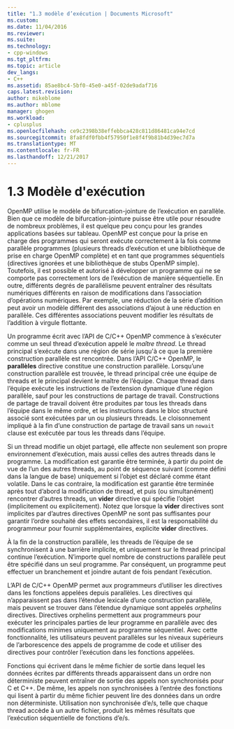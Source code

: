 ```yaml
---
title: "1.3 modèle d’exécution | Documents Microsoft"
ms.custom: 
ms.date: 11/04/2016
ms.reviewer: 
ms.suite: 
ms.technology:
- cpp-windows
ms.tgt_pltfrm: 
ms.topic: article
dev_langs:
- C++
ms.assetid: 85ae8bc4-5bf0-45e0-a45f-02de9adaf716
caps.latest.revision: 
author: mikeblome
ms.author: mblome
manager: ghogen
ms.workload:
- cplusplus
ms.openlocfilehash: ce9c2398b38effebbca428c811d86481ca94e7cd
ms.sourcegitcommit: 8fa8fdf0fbb4f57950f1e8f4f9b81b4d39ec7d7a
ms.translationtype: MT
ms.contentlocale: fr-FR
ms.lasthandoff: 12/21/2017
---
```

# <a name="13-execution-model"></a>1.3 Modèle d'exécution
OpenMP utilise le modèle de bifurcation-jointure de l’exécution en parallèle. Bien que ce modèle de bifurcation-jointure puisse être utile pour résoudre de nombreux problèmes, il est quelque peu conçu pour les grandes applications basées sur tableau. OpenMP est conçue pour la prise en charge des programmes qui seront exécute correctement à la fois comme parallèle programmes (plusieurs threads d’exécution et une bibliothèque de prise en charge OpenMP complète) et en tant que programmes séquentiels (directives ignorées et une bibliothèque de stubs OpenMP simple). Toutefois, il est possible et autorisé à développer un programme qui ne se comporte pas correctement lors de l’exécution de manière séquentielle. En outre, différents degrés de parallélisme peuvent entraîner des résultats numériques différents en raison de modifications dans l’association d’opérations numériques. Par exemple, une réduction de la série d’addition peut avoir un modèle différent des associations d’ajout à une réduction en parallèle. Ces différentes associations peuvent modifier les résultats de l’addition à virgule flottante.  
  
 Un programme écrit avec l’API de C/C++ OpenMP commence à s’exécuter comme un seul thread d’exécution appelé le *maître thread*. Le thread principal s’exécute dans une région de série jusqu'à ce que la première construction parallèle est rencontrée. Dans l’API C/C++ OpenMP, le **parallèles** directive constitue une construction parallèle. Lorsqu’une construction parallèle est trouvée, le thread principal crée une équipe de threads et le principal devient le maître de l’équipe. Chaque thread dans l’équipe exécute les instructions de l’extension dynamique d’une région parallèle, sauf pour les constructions de partage de travail. Constructions de partage de travail doivent être produites par tous les threads dans l’équipe dans le même ordre, et les instructions dans le bloc structuré associé sont exécutées par un ou plusieurs threads. Le cloisonnement impliqué à la fin d’une construction de partage de travail sans un `nowait` clause est exécutée par tous les threads dans l’équipe.  
  
 Si un thread modifie un objet partagé, elle affecte non seulement son propre environnement d’exécution, mais aussi celles des autres threads dans le programme. La modification est garantie être terminée, à partir du point de vue de l’un des autres threads, au point de séquence suivant (comme défini dans la langue de base) uniquement si l’objet est déclaré comme étant volatile. Dans le cas contraire, la modification est garantie être terminée après tout d’abord la modification de thread, et puis (ou simultanément) rencontrer d’autres threads, un **vider** directive qui spécifie l’objet (implicitement ou explicitement). Notez que lorsque la **vider** directives sont implicites par d’autres directives OpenMP ne sont pas suffisantes pour garantir l’ordre souhaité des effets secondaires, il est la responsabilité du programmeur pour fournir supplémentaires, explicite  **vider** directives.  
  
 À la fin de la construction parallèle, les threads de l’équipe de se synchronisent à une barrière implicite, et uniquement sur le thread principal continue l’exécution. N’importe quel nombre de constructions parallèle peut être spécifié dans un seul programme. Par conséquent, un programme peut effectuer un branchement et joindre autant de fois pendant l’exécution.  
  
 L’API de C/C++ OpenMP permet aux programmeurs d’utiliser les directives dans les fonctions appelées depuis parallèles. Les directives qui n’apparaissent pas dans l’étendue lexicale d’une construction parallèle, mais peuvent se trouver dans l’étendue dynamique sont appelés *orphelins* directives. Directives orphelins permettent aux programmeurs pour exécuter les principales parties de leur programme en parallèle avec des modifications minimes uniquement au programme séquentiel. Avec cette fonctionnalité, les utilisateurs peuvent parallèles sur les niveaux supérieurs de l’arborescence des appels de programme de code et utiliser des directives pour contrôler l’exécution dans les fonctions appelées.  
  
 Fonctions qui écrivent dans le même fichier de sortie dans lequel les données écrites par différents threads apparaissent dans un ordre non déterministe peuvent entraîner de sortie des appels non synchronisés pour C et C++. De même, les appels non synchronisées à l’entrée des fonctions qui lisent à partir du même fichier peuvent lire des données dans un ordre non déterministe. Utilisation non synchronisée d’e/s, telle que chaque thread accède à un autre fichier, produit les mêmes résultats que l’exécution séquentielle de fonctions d’e/s.